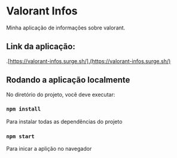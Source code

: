 # Valorant Infos

Minha aplicação de informações sobre valorant.

## Link da aplicação:

.[https://valorant-infos.surge.sh/].(https://valorant-infos.surge.sh/)

## Rodando a aplicação localmente

No diretório do projeto, você deve executar: 

### `npm install`
Para instalar todas as dependências do projeto

### `npm start`
Para inicar a aplição no navegador
